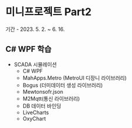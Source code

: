 # 미니프로젝트 Part2
기간 - 2023. 5. 2. ~ 6. 16.

## C# WPF 학습
- SCADA 시뮬레이션
	- C# WPF 
	- MahApps.Metro (MetroUI 디장니 라이브러리)
	- Bogus (더미데이터 생성 라이브러리)
	- Mewtonsofr.json
	- M2Mqtt(통신 라이브러리)
	- DB 데이터 바인딩
	- LiveCharts
	- OxyChart
